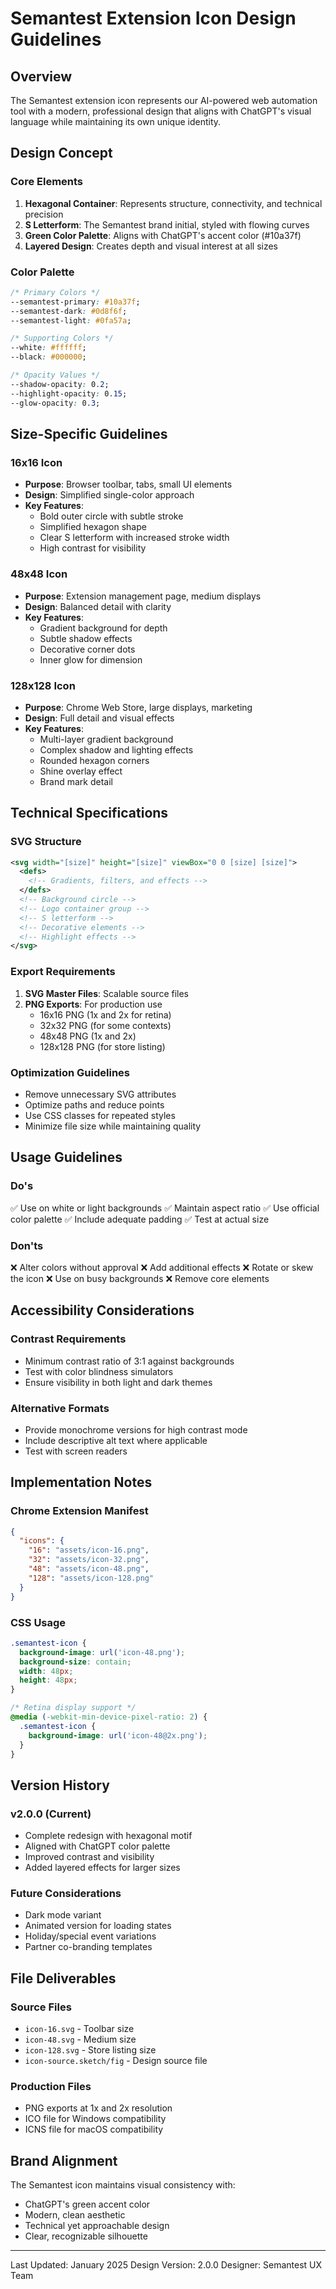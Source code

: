 # Semantest Extension Icon Design Guidelines

## Overview
The Semantest extension icon represents our AI-powered web automation tool with a modern, professional design that aligns with ChatGPT's visual language while maintaining its own unique identity.

## Design Concept

### Core Elements
1. **Hexagonal Container**: Represents structure, connectivity, and technical precision
2. **S Letterform**: The Semantest brand initial, styled with flowing curves
3. **Green Color Palette**: Aligns with ChatGPT's accent color (#10a37f)
4. **Layered Design**: Creates depth and visual interest at all sizes

### Color Palette
```css
/* Primary Colors */
--semantest-primary: #10a37f;
--semantest-dark: #0d8f6f;
--semantest-light: #0fa57a;

/* Supporting Colors */
--white: #ffffff;
--black: #000000;

/* Opacity Values */
--shadow-opacity: 0.2;
--highlight-opacity: 0.15;
--glow-opacity: 0.3;
```

## Size-Specific Guidelines

### 16x16 Icon
- **Purpose**: Browser toolbar, tabs, small UI elements
- **Design**: Simplified single-color approach
- **Key Features**:
  - Bold outer circle with subtle stroke
  - Simplified hexagon shape
  - Clear S letterform with increased stroke width
  - High contrast for visibility

### 48x48 Icon
- **Purpose**: Extension management page, medium displays
- **Design**: Balanced detail with clarity
- **Key Features**:
  - Gradient background for depth
  - Subtle shadow effects
  - Decorative corner dots
  - Inner glow for dimension

### 128x128 Icon
- **Purpose**: Chrome Web Store, large displays, marketing
- **Design**: Full detail and visual effects
- **Key Features**:
  - Multi-layer gradient background
  - Complex shadow and lighting effects
  - Rounded hexagon corners
  - Shine overlay effect
  - Brand mark detail

## Technical Specifications

### SVG Structure
```xml
<svg width="[size]" height="[size]" viewBox="0 0 [size] [size]">
  <defs>
    <!-- Gradients, filters, and effects -->
  </defs>
  <!-- Background circle -->
  <!-- Logo container group -->
  <!-- S letterform -->
  <!-- Decorative elements -->
  <!-- Highlight effects -->
</svg>
```

### Export Requirements
1. **SVG Master Files**: Scalable source files
2. **PNG Exports**: For production use
   - 16x16 PNG (1x and 2x for retina)
   - 32x32 PNG (for some contexts)
   - 48x48 PNG (1x and 2x)
   - 128x128 PNG (for store listing)

### Optimization Guidelines
- Remove unnecessary SVG attributes
- Optimize paths and reduce points
- Use CSS classes for repeated styles
- Minimize file size while maintaining quality

## Usage Guidelines

### Do's
✅ Use on white or light backgrounds
✅ Maintain aspect ratio
✅ Use official color palette
✅ Include adequate padding
✅ Test at actual size

### Don'ts
❌ Alter colors without approval
❌ Add additional effects
❌ Rotate or skew the icon
❌ Use on busy backgrounds
❌ Remove core elements

## Accessibility Considerations

### Contrast Requirements
- Minimum contrast ratio of 3:1 against backgrounds
- Test with color blindness simulators
- Ensure visibility in both light and dark themes

### Alternative Formats
- Provide monochrome versions for high contrast mode
- Include descriptive alt text where applicable
- Test with screen readers

## Implementation Notes

### Chrome Extension Manifest
```json
{
  "icons": {
    "16": "assets/icon-16.png",
    "32": "assets/icon-32.png",
    "48": "assets/icon-48.png",
    "128": "assets/icon-128.png"
  }
}
```

### CSS Usage
```css
.semantest-icon {
  background-image: url('icon-48.png');
  background-size: contain;
  width: 48px;
  height: 48px;
}

/* Retina display support */
@media (-webkit-min-device-pixel-ratio: 2) {
  .semantest-icon {
    background-image: url('icon-48@2x.png');
  }
}
```

## Version History

### v2.0.0 (Current)
- Complete redesign with hexagonal motif
- Aligned with ChatGPT color palette
- Improved contrast and visibility
- Added layered effects for larger sizes

### Future Considerations
- Dark mode variant
- Animated version for loading states
- Holiday/special event variations
- Partner co-branding templates

## File Deliverables

### Source Files
- `icon-16.svg` - Toolbar size
- `icon-48.svg` - Medium size
- `icon-128.svg` - Store listing size
- `icon-source.sketch/fig` - Design source file

### Production Files
- PNG exports at 1x and 2x resolution
- ICO file for Windows compatibility
- ICNS file for macOS compatibility

## Brand Alignment

The Semantest icon maintains visual consistency with:
- ChatGPT's green accent color
- Modern, clean aesthetic
- Technical yet approachable design
- Clear, recognizable silhouette

---

Last Updated: January 2025
Design Version: 2.0.0
Designer: Semantest UX Team